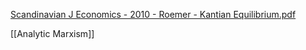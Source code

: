 [Scandinavian J Economics - 2010 - Roemer - Kantian Equilibrium.pdf](file:///C:/Users/Katte/Documents/Academic/Philosophy/Scandinavian%20J%20Economics%20-%202010%20-%20Roemer%20-%20Kantian%20Equilibrium.pdf)

[[Analytic Marxism]]

